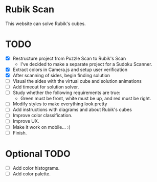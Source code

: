 # Rubik Scan

This website can solve Rubik's cubes.

# TODO
- [x] Restructure project from Puzzle Scan to Rubik's Scan
    - I've decided to make a separate project for a Sudoku Scanner.
- [x] Extract colors in Camera.js and setup user verification
- [x] After scanning of sides, begin finding solution
- [ ] Visual the sides with the virtual cube and solution animations
- [ ] Add timeout for solution solver.
- [ ] Study whether the following requirements are true:
    - Green must be front, white must be up, and red must be right.
- [ ] Modify styles to make everything look pretty
- [ ] Add instructions with diagrams and about Rubik's cubes
- [ ] Improve color classification.
- [ ] Improve UX.
- [ ] Make it work on mobile... :(
- [ ] Finish.

# Optional TODO
- [ ] Add color histograms.
- [ ] Add color palette.
